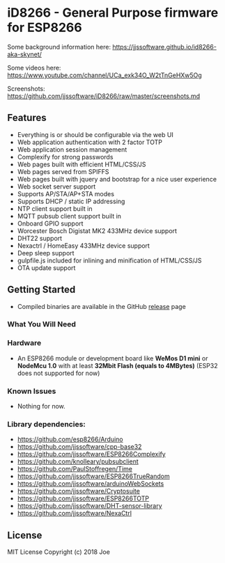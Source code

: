 # iD8266 - General Purpose firmware for ESP8266

Some background information here: https://jjssoftware.github.io/id8266-aka-skynet/

Some videos here: https://www.youtube.com/channel/UCa_exk34O_W2tTnGeHXw5Og

Screenshots: https://github.com/jjssoftware/iD8266/raw/master/screenshots.md

## Features
* Everything is or should be configurable via the web UI
* Web application authentication with 2 factor TOTP
* Web application session management
* Complexify for strong passwords
* Web pages built with efficient HTML/CSS/JS
* Web pages served from SPIFFS
* Web pages built with jquery and bootstrap for a nice user experience
* Web socket server support
* Supports AP/STA/AP+STA modes
* Supports DHCP / static IP addressing
* NTP client support built in
* MQTT pubsub client support built in
* Onboard GPIO support
* Worcester Bosch Digistat MK2 433MHz device support
* DHT22 support
* Nexactrl / HomeEasy 433MHz device support
* Deep sleep support
* gulpfile.js included for inlining and minification of HTML/CSS/JS
* OTA update support

## Getting Started
* Compiled binaries are available in the GitHub [release](https://github.com/jjssoftware/iD8266/releases) page

### What You Will Need
### Hardware
* An ESP8266 module or development board like **WeMos D1 mini** or **NodeMcu 1.0** with at least **32Mbit Flash (equals to 4MBytes)** (ESP32 does not supported for now)

### Known Issues
* Nothing for now.

### Library dependencies:

* https://github.com/esp8266/Arduino 
* https://github.com/jjssoftware/cpp-base32
* https://github.com/jjssoftware/ESP8266Complexify
* https://github.com/knolleary/pubsubclient
* https://github.com/PaulStoffregen/Time
* https://github.com/jjssoftware/ESP8266TrueRandom
* https://github.com/jjssoftware/arduinoWebSockets
* https://github.com/jjssoftware/Cryptosuite
* https://github.com/jjssoftware/ESP8266TOTP
* https://github.com/jjssoftware/DHT-sensor-library
* https://github.com/jjssoftware/NexaCtrl

## License

MIT License
Copyright (c) 2018 Joe
